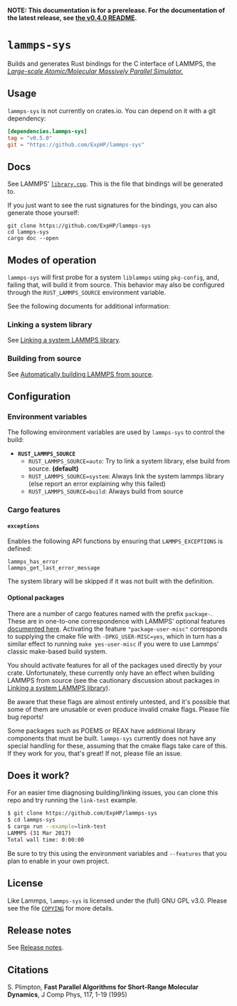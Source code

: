**NOTE: This documentation is for a prerelease. For the documentation of the latest release, see [the v0.4.0 README](https://github.com/ExpHP/lammps-sys/tree/v0.4.0).**

# `lammps-sys`

Builds and generates Rust bindings for the C interface of LAMMPS, the [*Large-scale Atomic/Molecular Massively Parallel Simulator.*](http://lammps.sandia.gov/)

## Usage

`lammps-sys` is not currently on crates.io.  You can depend on it with a git dependency:

<!-- Please remember to update ALL TOML examples, not just this one! -->
```toml
[dependencies.lammps-sys]
tag = "v0.5.0"
git = "https://github.com/ExpHP/lammps-sys"
```

## Docs

<!-- NOTE: The cpp file has the doc comments, not the h file -->
See LAMMPS' [`library.cpp`].  This is the file that bindings will be generated to.

If you just want to see the rust signatures for the bindings, you can also generate those yourself:

```
git clone https://github.com/ExpHP/lammps-sys
cd lammps-sys
cargo doc --open
```

## Modes of operation

`lammps-sys` will first probe for a system `liblammps` using `pkg-config`, and, failing that, will build it from source. This behavior may also be configured through the `RUST_LAMMPS_SOURCE` environment variable.

See the following documents for additional information:

### Linking a system library

See [Linking a system LAMMPS library](doc/linking-a-system-library.md).

### Building from source

See [Automatically building LAMMPS from source](doc/building-from-source.md).

## Configuration

### Environment variables

The following environment variables are used by `lammps-sys` to control the build:

* **`RUST_LAMMPS_SOURCE`**
  * `RUST_LAMMPS_SOURCE=auto`:  Try to link a system library, else build from source. **(default)**
  * `RUST_LAMMPS_SOURCE=system`:  Always link the system lammps library (else report an error explaining why this failed)
  * `RUST_LAMMPS_SOURCE=build`:  Always build from source

### Cargo features

#### `exceptions`

Enables the following API functions by ensuring that `LAMMPS_EXCEPTIONS` is defined:

```
lammps_has_error
lammps_get_last_error_message
```

The system library will be skipped if it was not built with the definition.

#### Optional packages

There are a number of cargo features named with the prefix `package-`.  These are in one-to-one correspondence with LAMMPS' optional features [documented here](https://lammps.sandia.gov/doc/Packages.html).  Activating the feature `"package-user-misc"` corresponds to supplying the cmake file with `-DPKG_USER-MISC=yes`, which in turn has a similar effect to running `make yes-user-misc` if you were to use Lammps' classic make-based build system.

You should activate features for all of the packages used directly by your crate. Unfortunately, these currently only have an effect when building LAMMPS from source (see the cautionary discussion about packages in [Linking a system LAMMPS library](doc/linking-a-system-library.md)).

Be aware that these flags are almost entirely untested, and it's possible that some of them are unusable or even produce invalid cmake flags.  Please file bug reports!

Some packages such as POEMS or REAX have additional library components that must be built.  `lammps-sys` currently does not have any special handling for these, assuming that the cmake flags take care of this.  If they work for you, that's great!  If not, please file an issue.

## Does it work?

For an easier time diagnosing building/linking issues, you can clone this repo and try running the `link-test` example.

```sh
$ git clone https://github.com/ExpHP/lammps-sys
$ cd lammps-sys
$ cargo run --example=link-test
LAMMPS (31 Mar 2017)
Total wall time: 0:00:00
```

Be sure to try this using the environment variables and `--features` that you plan to enable in your own project.

## License

Like Lammps, `lammps-sys` is licensed under the (full) GNU GPL v3.0. Please see the file [`COPYING`](COPYING) for more details.

## Release notes

See [Release notes](relnotes.md).

## Citations

S. Plimpton, **Fast Parallel Algorithms for Short-Range Molecular Dynamics**, J Comp Phys, 117, 1-19 (1995)

<!-- These links should all be maintained to point to the version
     of lammps that is built by `lammps-sys`                      -->
[`src/MAKE`]: https://github.com/lammps/lammps/tree/patch_5Feb2018/src/MAKE
[`library.cpp`]: https://github.com/lammps/lammps/blob/patch_5Feb2018/src/library.cpp
[the lammps source]: https://github.com/lammps/lammps/tree/patch_5Feb2018
